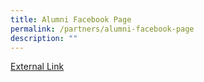 ```yaml
---
title: Alumni Facebook Page
permalink: /partners/alumni-facebook-page
description: ""
---
```

<a href="https://www.facebook.com/groups/1641827176034127/">External Link</a>